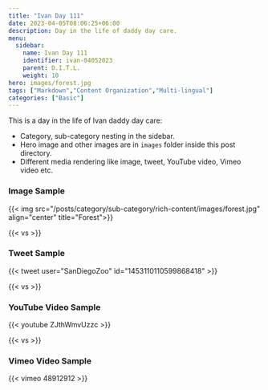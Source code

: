 ```yaml
---
title: "Ivan Day 111"
date: 2023-04-05T08:06:25+06:00
description: Day in the life of daddy day care.
menu:
  sidebar:
    name: Ivan Day 111
    identifier: ivan-04052023
    parent: D.I.T.L.
    weight: 10
hero: images/forest.jpg
tags: ["Markdown","Content Organization","Multi-lingual"]
categories: ["Basic"]
---
```


This is a day in the life of Ivan daddy day care:

- Category, sub-category nesting in the sidebar.
- Hero image and other images are in `images` folder inside this post directory.
- Different media rendering like image, tweet, YouTube video, Vimeo video etc.

### Image Sample

{{< img src="/posts/category/sub-category/rich-content/images/forest.jpg" align="center" title="Forest">}}

{{< vs >}}

### Tweet Sample

{{< tweet user="SanDiegoZoo" id="1453110110599868418" >}}

{{< vs >}}

### YouTube Video Sample

{{< youtube ZJthWmvUzzc >}}

{{< vs >}}

### Vimeo Video Sample

{{< vimeo 48912912 >}}

